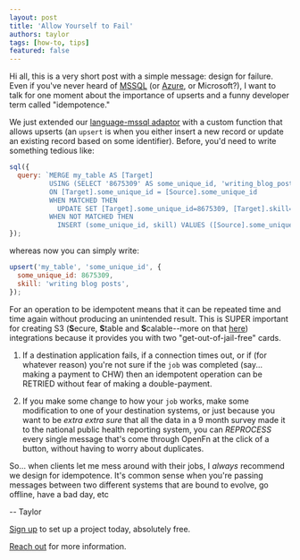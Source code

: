 ```yaml
---
layout: post
title: 'Allow Yourself to Fail'
authors: taylor
tags: [how-to, tips]
featured: false
---
```


Hi all, this is a very short post with a simple message: design for failure.
Even if you've never heard of
[MSSQL](https://www.microsoft.com/en-us/sql-server) (or
[Azure](https://azure.microsoft.com/en-us/), or Microsoft?), I want to talk for
one moment about the importance of upserts and a funny developer term called
"idempotence."

<!--truncate-->

We just extended our
[language-mssql adaptor](https://github.com/OpenFn/language-mssql) with a custom
function that allows upserts (an `upsert` is when you either insert a new record
or update an existing record based on some identifier). Before, you'd need to
write something tedious like:

```js
sql({
  query: `MERGE my_table AS [Target]
          USING (SELECT '8675309' AS some_unique_id, 'writing_blog_posts' AS skill) AS [Source]
          ON [Target].some_unique_id = [Source].some_unique_id
          WHEN MATCHED THEN
            UPDATE SET [Target].some_unique_id=8675309, [Target].skill='writing_blog_posts'
          WHEN NOT MATCHED THEN
            INSERT (some_unique_id, skill) VALUES ([Source].some_unique_id, [Source].skill);`,
});
```

whereas now you can simply write:

```js
upsert('my_table', 'some_unique_id', {
  some_unique_id: 8675309,
  skill: 'writing blog posts',
});
```

For an operation to be idempotent means that it can be repeated time and time
again without producing an unintended result. This is SUPER important for
creating S3 (**S**ecure, **S**table and **S**calable--more on that
[here](https://openfn.org/trust)) integrations because it provides you with two
"get-out-of-jail-free" cards.

1. If a destination application fails, if a connection times out, or if (for
   whatever reason) you're not sure if the `job` was completed (say... making a
   payment to CHW) then an idempotent operation can be RETRIED without fear of
   making a double-payment.

2. If you make some change to how your `job` works, make some modification to
   one of your destination systems, or just because you want to be _extra extra
   sure_ that all the data in a 9 month survey made it to the national public
   health reporting system, you can _REPROCESS_ every single message that's come
   through OpenFn at the click of a button, without having to worry about
   duplicates.

So... when clients let me mess around with their jobs, I _always_ recommend we
design for idempotence. It's common sense when you're passing messages between
two different systems that are bound to evolve, go offline, have a bad day, etc

-- Taylor

[Sign up](https://openfn.org/signup) to set up a project today,
absolutely free.

[Reach out](mailto:admin@openfn.org) for more information.
